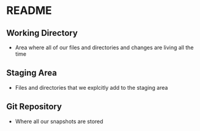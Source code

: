 # README

## Working Directory

- Area where all of our files and directories and changes are living all the time

## Staging Area

- Files and directories that we explcitly add to the staging area

## Git Repository

- Where all our snapshots are stored
